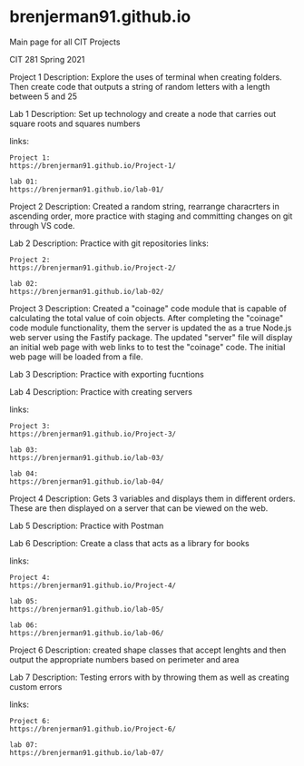 # brenjerman91.github.io
Main page for all CIT Projects 

CIT 281 Spring 2021

Project 1
Description: Explore the uses of terminal when creating folders. Then create code that outputs a string of random letters with a length between 5 and 25

Lab 1
Description: Set up technology and create a node that carries out square roots and squares numbers


links:

    Project 1:
    https://brenjerman91.github.io/Project-1/

    lab 01:
    https://brenjerman91.github.io/lab-01/


Project 2
Description: Created a random string, rearrange characrters in ascending order, more practice with staging and committing changes on git through VS code.



Lab 2
Description: Practice with git repositories
links:

    Project 2: 
    https://brenjerman91.github.io/Project-2/
    
    lab 02: 
    https://brenjerman91.github.io/lab-02/


Project 3
Description: Created a "coinage" code module that is capable of calculating the total value of coin objects. After completing the "coinage" code module functionality, them the server is updated the as a true Node.js web server using the Fastify package. The updated "server" file will display an initial web page with web links to to test the "coinage" code. The initial web page will be loaded from a file.



Lab 3
Description: Practice with exporting fucntions 

Lab 4
Description: Practice with creating servers 

links:

    Project 3:
    https://brenjerman91.github.io/Project-3/
    
    lab 03:
    https://brenjerman91.github.io/lab-03/
    
    lab 04:
    https://brenjerman91.github.io/lab-04/

Project 4
Description: Gets 3 variables and displays them in different orders. These are then displayed on a server that can be viewed on the web. 

Lab 5
Description: Practice with Postman 

Lab 6
Description: Create a class that acts as a library for books 

links:

    Project 4:
    https://brenjerman91.github.io/Project-4/
    
    lab 05:
    https://brenjerman91.github.io/lab-05/
    
    lab 06:
    https://brenjerman91.github.io/lab-06/

Project 6
Description: created shape classes that accept lenghts and then output the appropriate numbers based on perimeter and area

Lab 7 
Description: Testing errors with by throwing them as well as creating custom errors

links:

    Project 6:
    https://brenjerman91.github.io/Project-6/
    
    lab 07:
    https://brenjerman91.github.io/lab-07/
   

